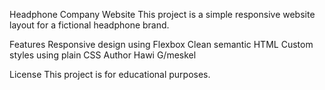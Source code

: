 Headphone Company Website
This project is a simple responsive website layout for a fictional headphone brand.

Features
Responsive design using Flexbox
Clean semantic HTML
Custom styles using plain CSS
Author
Hawi G/meskel

License
This project is for educational purposes.
